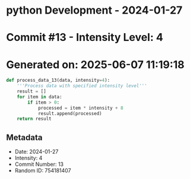 ﻿# python Development - 2024-01-27
# Commit #13 - Intensity Level: 4
# Generated on: 2025-06-07 11:19:18
```python
def process_data_13(data, intensity=4):
    '''Process data with specified intensity level'''
    result = []
    for item in data:
        if item > 0:
            processed = item * intensity + 8
            result.append(processed)
    return result
```
## Metadata
- Date: 2024-01-27
- Intensity: 4
- Commit Number: 13
- Random ID: 754181407
